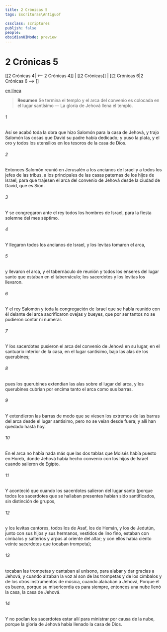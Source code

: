```yaml
---
title: 2 Crónicas 5
tags: Escrituras\AntiguoT

cssclass: scriptures
publish: false
people:
obsidianUIMode: preview
---
```


# 2 Crónicas 5
[[2 Crónicas 4| <-- 2 Crónicas 4]] | [[2 Crónicas]] | [[2 Crónicas 6|2 Crónicas 6 --> ]]

[en línea](https://churchofjesuschrist.org/study/scriptures/ot/2-chr/5?lang=spa)

> __Resumen__
Se termina el templo y el arca del convenio es colocada en el lugar santísimo — La gloria de Jehová llena el templo.

###### 1 
Así se acabó toda la obra que hizo Salomón para la casa de Jehová, y trajo Salomón  las cosas que David su padre había dedicado; y puso la plata, y el oro y todos los utensilios en los tesoros de la casa de Dios.

###### 2 
Entonces Salomón reunió en Jerusalén a los ancianos de Israel y a todos los jefes de las tribus, a los principales de las casas paternas de los hijos de Israel, para que trajesen el arca del convenio de Jehová desde la ciudad de David, que es Sion.

###### 3 
Y se congregaron ante el rey todos los hombres de Israel, para la fiesta solemne del mes séptimo.

###### 4 
Y llegaron todos los ancianos de Israel, y los levitas tomaron el arca,

###### 5 
y llevaron el arca, y el tabernáculo de reunión y todos los enseres del lugar santo que estaban en el tabernáculo; los sacerdotes y los levitas los llevaron.

###### 6 
Y el rey Salomón y toda la congregación de Israel que se había reunido con él delante del arca sacrificaron ovejas y bueyes, que por ser tantos no se pudieron contar ni numerar.

###### 7 
Y los sacerdotes pusieron el arca del convenio de Jehová en su lugar, en el santuario interior de la casa, en el lugar santísimo, bajo las alas de los querubines;

###### 8 
pues los querubines extendían las alas sobre el lugar del arca, y los querubines cubrían por encima tanto el arca como sus barras.

###### 9 
Y extendieron las barras de modo que se viesen los extremos de las barras del arca desde el lugar santísimo, pero no se veían desde fuera; y allí han quedado hasta hoy.

###### 10 
En el arca no había nada más que las dos tablas que Moisés había puesto en Horeb, donde Jehová había hecho convenio con los hijos de Israel cuando salieron de Egipto.

###### 11 
Y aconteció que cuando los sacerdotes salieron del lugar santo (porque todos los sacerdotes que se hallaban presentes habían sido santificados, sin distinción de grupos,

###### 12 
y los levitas cantores, todos los de Asaf, los de Hemán, y los de Jedutún, junto con sus hijos y sus hermanos, vestidos de lino fino, estaban con címbalos y salterios y arpas al oriente del altar; y con ellos había ciento veinte sacerdotes que tocaban trompeta);

###### 13 
tocaban las trompetas y cantaban al unísono, para alabar y dar gracias a Jehová, y cuando alzaban la voz al son de las trompetas y de los címbalos y de los otros instrumentos de música, cuando alababan a Jehová,  Porque él es bueno, porque su misericordia es para siempre, entonces una nube llenó la casa, la casa de Jehová.

###### 14 
Y no podían los sacerdotes estar allí para ministrar por causa de la nube, porque la gloria de Jehová había llenado la casa de Dios.

